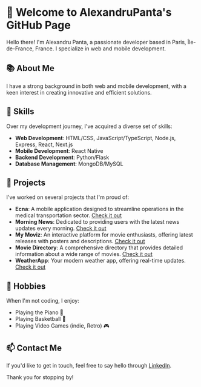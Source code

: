# 👋 Welcome to AlexandruPanta's GitHub Page

Hello there! I'm Alexandru Panta, a passionate developer based in Paris, Île-de-France, France. I specialize in web and mobile development.

## 📚 About Me

I have a strong background in both web and mobile development, with a keen interest in creating innovative and efficient solutions.

## 💼 Skills

Over my development journey, I've acquired a diverse set of skills:

- **Web Development**: HTML/CSS, JavaScript/TypeScript, Node.js, Express, React, Next.js
- **Mobile Development**: React Native
- **Backend Development**: Python/Flask
- **Database Management**: MongoDB/MySQL

## 🚀 Projects

I've worked on several projects that I'm proud of:

- **Ecna**: A mobile application designed to streamline operations in the medical transportation sector. [Check it out](https://github.com/AlexandruPanta/Ecna)
- **Morning News**: Dedicated to providing users with the latest news updates every morning. [Check it out](https://github.com/AlexandruPanta/MorningNews)
- **My Moviz**: An interactive platform for movie enthusiasts, offering latest releases with posters and descriptions. [Check it out](https://github.com/AlexandruPanta/MyMoviz)
- **Movie Directory**: A comprehensive directory that provides detailed information about a wide range of movies. [Check it out](https://github.com/AlexandruPanta/Movie-Directory)
- **WeatherApp**: Your modern weather app, offering real-time updates. [Check it out](https://github.com/AlexandruPanta/WeatherApp)

## 🎈 Hobbies

When I'm not coding, I enjoy:

- Playing the Piano 🎹
- Playing Basketball 🏀
- Playing Video Games (indie, Retro) 🎮

## 📫 Contact Me

If you'd like to get in touch, feel free to say hello through [LinkedIn](https://www.linkedin.com/in/alexandru-panta-4bb0a2261/).

Thank you for stopping by!
